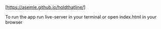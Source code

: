 [https://asemle.github.io/holdthatline/]

To run the app run live-server in your terminal or open index.html in your browser
